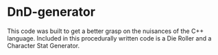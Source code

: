 # DnD-generator
This code was built to get a better grasp on the nuisances of the C++ language. Included in this procedurally written code is a Die Roller and a Character Stat Generator. 
